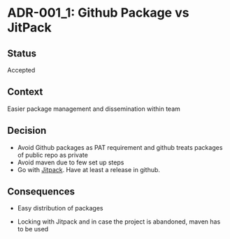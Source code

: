 # ADR-001_1: Github Package vs JitPack

## Status
Accepted

## Context
Easier package management and dissemination within team

## Decision
- Avoid Github packages as PAT requirement and github treats packages of public repo as private
- Avoid maven due to few set up steps
- Go with [Jitpack](https://jitpack.io/). Have at least a release in github.

## Consequences
+ Easy distribution of packages 
- Locking with Jitpack and in case the project is abandoned, maven has to be used 
